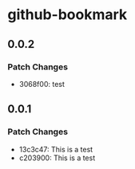 # github-bookmark

## 0.0.2

### Patch Changes

- 3068f00: test

## 0.0.1

### Patch Changes

- 13c3c47: This is a test
- c203900: This is a test
